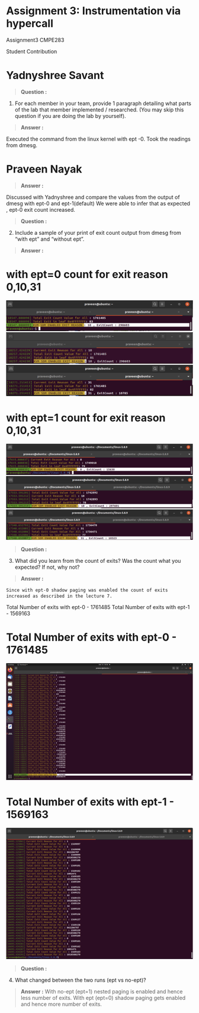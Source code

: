 # Assignment 3: Instrumentation via hypercall
Assignment3 CMPE283

Student Contribution

Yadnyshree Savant
=================
> **Question :** 

1. For each member in your team, provide 1 paragraph detailing what parts of the lab that member implemented / researched. (You may skip this question if you are doing the lab by yourself).

> **Answer :** 

Executed the command from the linux kernel with ept -0.
Took the readings from dmesg.


Praveen Nayak
=============
> **Answer :** 

Discussed with Yadnyshree and compare the values from the output of dmesg with ept-0 and ept-1(default)
We were able to infer that as expected , ept-0 exit count increased.

> **Question :** 

2. Include a sample of your print of exit count output from dmesg from “with ept” and “without ept”.

> **Answer :** 

with ept=0 count for exit reason 0,10,31
=====
![](images/EPT-0-0.png)
![](images/EPT-0-10.png)
![](images/EPT-0-31.png)

with ept=1 count for exit reason 0,10,31
=====
![](images/EPT-1-0.png)
![](images/EPT-1-10.png)
![](images/EPT-1-31.png)


> **Question :** 

3. What did you learn from the count of exits? Was the count what you expected? If not, why not?

> **Answer :** 

	Since with ept-0 shadow paging was enabled the count of exits increased as described in the lecture 7.
  
Total Number of exits with ept-0 - 1761485
Total Number of exits with ept-1 - 1569163

Total Number of exits with ept-0 - 1761485
=====
![](images/Total_VM_EXIT_On_Boot-EPT0.png)

Total Number of exits with ept-1 - 1569163
=====
![](images/Total_VM_EXIT_On_Boot-EPT1.png)

> **Question :** 

4. What changed between the two runs (ept vs no-ept)?

> **Answer :** 
With no-ept (ept=1) nested paging is enabled and hence less number of exits.
With ept (ept=0) shadow paging gets enabled and hence more number of exits.





